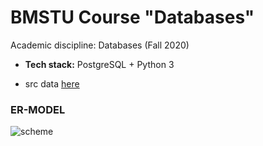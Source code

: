 # BMSTU Course "Databases" 

Academic discipline: Databases (Fall 2020)

* **Tech stack:** PostgreSQL + Python 3

* src data [here](https://www.kaggle.com/usdot/flight-delays)


### ER-MODEL
![scheme](data:/home/sillyjoe/Загрузки/ER_FLIGHTDELAYS.png)
